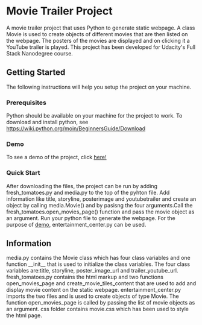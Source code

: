 # Movie Trailer Project

A movie trailer project that uses Python to generate static webpage. A class Movie is used to create objects of different movies that are then listed on the webpage. The posters of the movies are displayed and on clicking it a YouTube trailer is played. This project has been developed for Udacity's Full Stack Nanodegree course.

## Getting Started

The following instructions will help you setup the project on your machine.

### Prerequisites

Python should be available on your machine for the project to work. To download and install python, see https://wiki.python.org/moin/BeginnersGuide/Download

### Demo

To see a demo of the project, click <a href="https://shradhakatyal.github.io/MovieTrailerProject/fresh_tomatoes.html">here!</a>

### Quick Start

After downloading the files, the project can be run by adding fresh\_tomatoes.py and media.py to the top of the pyhton file. Add information like title, storyline, posterimage and youtubetrailer and create an object by calling  media.Movie() and by pasisng the four arguments.Call the fresh\_tomatoes.open\_movies\_page() function and pass the movie object as an argument. Run your python file to generate the webpage. For the purpose of <a href="https://shradhakatyal.github.io/MovieTrailerProject/fresh_tomatoes.html">demo</a>, entertainment\_center.py can be used.

## Information

media.py contains the Movie class which has four class variables and one function \_\_init\_\_ that is used to initialize the class variables. The four class variables are:title, storyline, poster\_image\_url and trailer\_youtube\_url.
fresh\_tomatoes.py contains the html markup and two functions open\_movies\_page and create\_movie\_tiles\_content that are used to add and display movie content on the static webpage.
entertainment\_center.py imports the two files and is used to create objects of type Movie. The function open\_movies\_page is called by passing the list of movie objects as an argument.
css folder contains movie.css which has been used to style the html page.
